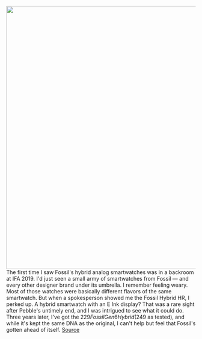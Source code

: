 <img src='https://cdn.vox-cdn.com/thumbor/CHW97iyE5s-F5nyC3qg1Oq4iyRI=/0x0:2030x1353/1200x675/filters:focal(868x641:1192x965)/cdn.vox-cdn.com/uploads/chorus_image/image/71132450/IMG_0338.0.jpg' width='700px' /><br/>
The first time I saw Fossil's hybrid analog smartwatches was in a backroom at IFA 2019. I'd just seen a small army of smartwatches from Fossil — and every other designer brand under its umbrella. I remember feeling weary. Most of those watches were basically different flavors of the same smartwatch. But when a spokesperson showed me the Fossil Hybrid HR, I perked up. A hybrid smartwatch with an E Ink display? That was a rare sight after Pebble's untimely end, and I was intrigued to see what it could do. Three years later, I've got the $229 Fossil Gen 6 Hybrid ($249 as tested), and while it's kept the same DNA as the original, I can't help but feel that Fossil's gotten ahead of itself.
<a href='https://www.theverge.com/23220102/fossil-gen-6-hybrid-review-smartwatches-wearables'> Source <a/>